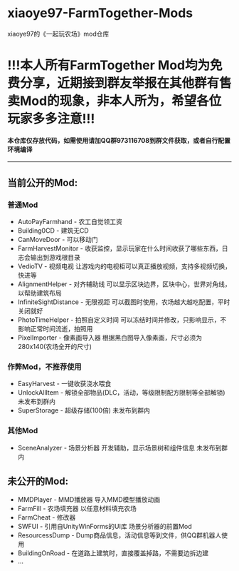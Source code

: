 # xiaoye97-FarmTogether-Mods
xiaoye97的《一起玩农场》mod仓库
# !!!本人所有FarmTogether Mod均为免费分享，近期接到群友举报在其他群有售卖Mod的现象，非本人所为，希望各位玩家多多注意!!!

#### 本仓库仅存放代码，如需使用请加QQ群973116708到群文件获取，或者自行配置环境编译
------------

## 当前公开的Mod:
### 普通Mod
- AutoPayFarmhand - 农工自觉领工资
- Building0CD - 建筑无CD
- CanMoveDoor - 可以移动门
- FarmHarvestMonitor - 收获监控，显示玩家在什么时间收获了哪些东西，日志会输出到游戏根目录
- VedioTV - 视频电视 让游戏内的电视柜可以真正播放视频，支持多视频切换，快进等
- AlignmentHelper - 对齐辅助线 可以显示区块边界，区块中心，世界对角线，以帮助建筑布局
- InfiniteSightDistance - 无限视距 可以截图时使用，农场越大越吃配置，平时关闭就好
- PhotoTimeHelper - 拍照自定义时间 可以冻结时间并修改，只影响显示，不影响正常时间流逝，拍照用
- PixelImporter - 像素画导入器 根据黑白图导入像素画，尺寸必须为280x140(农场全开的尺寸)

### 作弊Mod，不推荐使用
- EasyHarvest - 一键收获浇水喂食
- UnlockAllItem - 解锁全部物品(DLC，活动，等级限制配方限制等全部解锁) 未发布到群内
- SuperStorage - 超级存储(100倍) 未发布到群内

### 其他Mod
- SceneAnalyzer - 场景分析器 开发辅助，显示场景树和组件信息 未发布到群内

## 未公开的Mod:
- MMDPlayer - MMD播放器 导入MMD模型播放动画
- FarmFill - 农场填充器 以任意材料填充农场
- FarmCheat - 修改器
- SWFUI - 引用自UnityWinForms的UI库 场景分析器的前置Mod
- ResourcessDump - Dump商品信息，活动信息等到文件，供QQ群机器人使用
- BuildingOnRoad - 在道路上建筑时，直接覆盖掉路，不需要边拆边建
- ...
